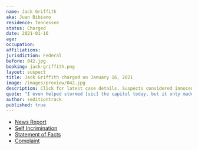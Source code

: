 ```yaml
---
name: Jack Griffith
aka: Juan Bibiano
residence: Tennessee
status: Charged
date: 2021-01-16
age:
occupation:
affiliations:
jurisdiction: Federal
before: 042.jpg
booking: jack-griffith.png
layout: suspect
title: Jack Griffith charged on January 16, 2021
image: /images/preview/042.jpg
description: Click for latest case details. Suspects considered innocent until proven guilty.
quote: "I even helped stormed [sic] the capitol today, but it only made things worse."
author: seditiontrack
published: true
---
```


- [News Report](https://www.newschannel5.com/news/gallatin-man-arrested-in-connection-with-capitol-riot)
- [Self Incrimination](https://twitter.com/ndelriego/status/1348468023888392193?s=20)
- [Statement of Facts](https://www.justice.gov/file/1355781/download)
- [Complaint](https://www.justice.gov/opa/page/file/1356476/download)